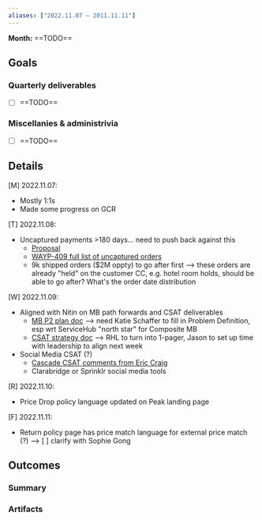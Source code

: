 ```yaml
---
aliases: ["2022.11.07 – 2011.11.11"]
---
```


**Month:** ==TODO==

## Goals

### Quarterly deliverables

+ [ ] ==TODO==

### Miscellanies & administrivia

+ [ ] ==TODO==

## Details

[M] 2022.11.07:
+ Mostly 1:1s
+ Made some progress on GCR

[T] 2022.11.08:
+ Uncaptured payments >180 days... need to push back against this
  + [Proposal](https://docs.google.com/document/d/1kMc7KILtgCf86gArvNvJP_BlpNXVorp4NTnG12XgajU/edit#)
  + [WAYP-409 full list of uncaptured orders](https://docs.google.com/spreadsheets/d/1YAL24m2Zo5CPmPOkHhvOd9J3Tb3YpXcge0jv09N18U8/edit#gid=219103516)
  + 9k shipped orders ($2M oppty) to go after first --> these orders are already "held" on the customer CC, e.g. hotel room holds, should be able to go after? What's the order date distribution

[W] 2022.11.09:
+ Aligned with Nitin on MB path forwards and CSAT deliverables
  + [MB P2 plan doc](https://docs.google.com/document/d/1po6U8Esk-Dlv1KeexpDJ1L8EQTbaqwoHx03CQayckQg/edit#heading=h.5nm0cmro0ppe) --> need Katie Schaffer to fill in Problem Definition, esp wrt ServiceHub "north star" for Composite MB
  + [CSAT strategy doc](https://docs.google.com/presentation/d/1v7Tq-JrCE0ZzGKkIMJUzI-vT6fi7J3yPT2PdhIswArk/edit#slide=id.g187993578bc_0_0) --> RHL to turn into 1-pager, Jason to set up time with leadership to align next week
+ Social Media CSAT (?) 
  + [Cascade CSAT comments from Eric Craig](https://docs.google.com/spreadsheets/d/1NMsXExxxszrExb8Cq3oizoziADZ4iocp-TJPbhVZj04/edit#gid=0)
  + Clarabridge or Sprinklr social media tools

[R] 2022.11.10:
+ Price Drop policy language updated on Peak landing page
    
[F] 2022.11.11:
+ Return policy page has price match language for external price match (?) --> [ ] clarify with Sophie Gong

## Outcomes

### Summary

### Artifacts
